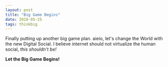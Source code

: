 ```yaml
---
layout: post
title: "Big Game Begins"
date: 2018-05-25
tags: thinkbig
---
```


Finally putting up another big game plan. aieio, let's change the World with the new Digital Social. I believe internet should not virtualize the human social, *this shouldn't be!*

**Let the Big Game Begins!**
